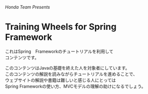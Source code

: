 _Honda Team Presents_  


Training Wheels for Spring Framework
=======

これはSpring　Frameworkのチュートリアルを利用して  
コンテンツです。  



このコンテンツはJavaの基礎を終えた人を対象者にしています。  
このコンテンツの解説を読みながらチュートリアルを進めることで、  
ウェブサイトの解説や書籍は難しいと感じる人にとっては   
Spring Frameworkの使い方、MVCモデルの理解の助けになるでしょう。  

